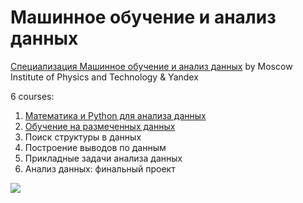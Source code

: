 # Машинное обучение и анализ данных #


[Специализация Машинное обучение и анализ данных](https://www.coursera.org/specializations/machine-learning-data-analysis) by Moscow Institute of Physics and Technology & Yandex

6 courses:

1. [Математика и Python для анализа данных](https://github.com/avtomato/Machine-learning-and-data-analysis/tree/master/Course-1-mathematics-and-python)
2. [Обучение на размеченных данных](https://github.com/avtomato/Machine-learning-and-data-analysis/tree/master/Course-2-supervised-learning)
3. Поиск структуры в данных
4. Построение выводов по данным
5. Прикладные задачи анализа данных
6. Анализ данных: финальный проект


 <p>
     <a href="https://www.coursera.org/specializations/machine-learning-data-analysis">
         <img src="https://d3njjcbhbojbot.cloudfront.net/api/utilities/v1/imageproxy/https://d15cw65ipctsrr.cloudfront.net/db/abe010b0bd11e5bda4c35792983a0c/2-05.jpg?auto=format%2Ccompress&dpr=1">
     </a>
  </p>
